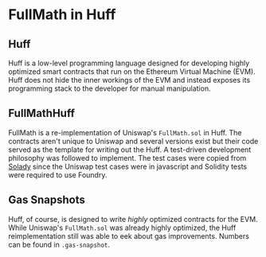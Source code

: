 # FullMath in Huff
## Huff
Huff is a low-level programming language designed for developing highly optimized smart contracts that run on the Ethereum Virtual Machine (EVM). Huff does not hide the inner workings of the EVM and instead exposes its programming stack to the developer for manual manipulation.

## FullMathHuff
FullMath is a re-implementation of Uniswap's `FullMath.sol` in Huff. The contracts aren't unique to Uniswap and several versions exist but their code served as the template for writing out the Huff. A test-driven development philosophy was followed to implement. The test cases were copied from [Solady](https://github.com/Vectorized/solady/blob/main/test/FixedPointMathLib.t.sol) since the Uniswap test cases were in javascript and Solidity tests were required to use Foundry.

## Gas Snapshots
Huff, of course, is designed to write *highly* optimized contracts for the EVM. While Uniswap's `FullMath.sol` was already highly optimized, the Huff reimplementation still was able to eek about gas improvements. Numbers can be found in `.gas-snapshot`.
